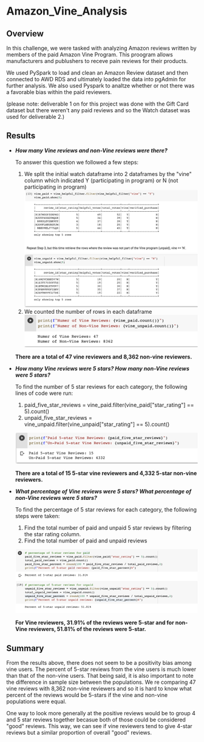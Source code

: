 # Amazon_Vine_Analysis
## Overview
In this challenge, we were tasked with analyzing Amazon reviews written by members of the paid Amazon Vine Program. This proogram allows manufacturers and publushers to receve pain reviews for their products. 

We used PySpark to load and clean an Amazon Review dataset and then connected to AWD RDS and ultimately loaded the data into pgAdmin for further analysis. We also used Pyspark to analtze whether or not there was a favorable bias within the paid reviewers.

(please note: deliverable 1 on for this project was done with the Gift Card dataset but there weren't any paid reviews and so the Watch dataset was used for deliverable 2.)

## Results
- ***How many Vine reviews and non-Vine reviews were there?***
    
    To answer this question we followed a few steps:
    1.  We split the initial watch dataframe into 2 dataframes by the "vine" column which indicated Y (participating in program) or N (not participating in program)
    ![vine_program.png](Resources/vine_program.png) 
    2. We counted the number of rows in each dataframe
    ![num_reviewers.png](Resources/num_reviewers.png) 

    **There are a total of 47 vine reviewers and 8,362 non-vine reviewers.**

- ***How many Vine reviews were 5 stars? How many non-Vine reviews were 5 stars?***
    
    To find the number of 5 star reviews for each category, the following lines of code were run: 
    1. paid_five_star_reviews = vine_paid.filter(vine_paid["star_rating"] == 5).count() 
    2. unpaid_five_star_reviews = vine_unpaid.filter(vine_unpaid["star_rating"] == 5).count() 

    ![5_star_review_count.png](Resources/5_star_review_count.png) 

    **There are a total of 15 5-star vine reviewers and 4,332 5-star non-vine reviewers.**

- ***What percentage of Vine reviews were 5 stars? What percentage of non-Vine reviews were 5 stars?***
    
    To find the percentage of 5 star reviews for each category, the following steps were taken: 
    1. Find the total number of paid and unpaid 5 star reviews by filtering the star rating column. 
    2. Find the total number of paid and unpaid reviews 

    ![percent_5_star.png](Resources/percent_5_star.png) 

    **For Vine reviewers, 31.91% of the reviews were 5-star and for non-Vine reviewers, 51.81% of the reviews were 5-star.**

## Summary

From the results above, there does not seem to be a positivity bias among vine users. The percent of 5-star reviews from the vine users is much lower than that of the non-vine users. That being said, it is also important to note the difference in sample size between the populations. We re comparing 47 vine reviews with 8,362 non-vine reviewers and so it is hard to know what percent of the reviews would be 5-stars if the vine and non-vine populations were equal.

One way to look more generally at the positive reviews would be to group 4 and 5 star reviews together becasue both of those could be considered "good" reviews. This way, we can see if vine reviewers tend to give 4-star reviews but a similar proportion of overall "good" reviews.